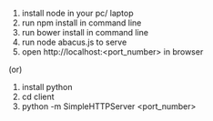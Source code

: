 1) install node in your pc/ laptop
2) run npm install in command line
3) run bower install in command line
4) run node abacus.js to serve
5) open http://localhost:<port_number> in browser

(or)

1) install python
2) cd client
3) python -m SimpleHTTPServer <port_number>